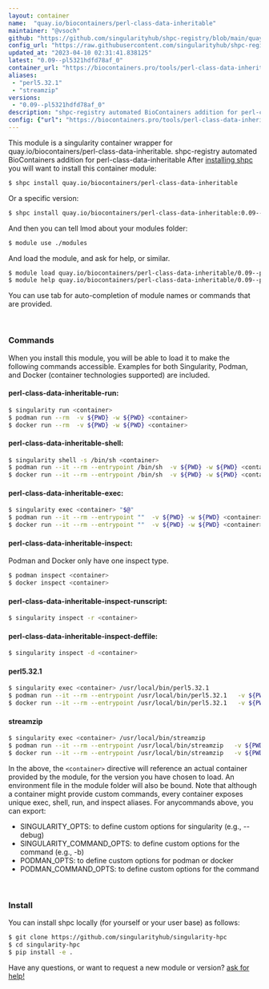 ```yaml
---
layout: container
name:  "quay.io/biocontainers/perl-class-data-inheritable"
maintainer: "@vsoch"
github: "https://github.com/singularityhub/shpc-registry/blob/main/quay.io/biocontainers/perl-class-data-inheritable/container.yaml"
config_url: "https://raw.githubusercontent.com/singularityhub/shpc-registry/main/quay.io/biocontainers/perl-class-data-inheritable/container.yaml"
updated_at: "2023-04-10 02:31:41.838125"
latest: "0.09--pl5321hdfd78af_0"
container_url: "https://biocontainers.pro/tools/perl-class-data-inheritable"
aliases:
 - "perl5.32.1"
 - "streamzip"
versions:
 - "0.09--pl5321hdfd78af_0"
description: "shpc-registry automated BioContainers addition for perl-class-data-inheritable"
config: {"url": "https://biocontainers.pro/tools/perl-class-data-inheritable", "maintainer": "@vsoch", "description": "shpc-registry automated BioContainers addition for perl-class-data-inheritable", "latest": {"0.09--pl5321hdfd78af_0": "sha256:3c0a83a6ae7457592d22716fdac94f0d3b4fb3413c980f19b1b33ca436353501"}, "tags": {"0.09--pl5321hdfd78af_0": "sha256:3c0a83a6ae7457592d22716fdac94f0d3b4fb3413c980f19b1b33ca436353501"}, "docker": "quay.io/biocontainers/perl-class-data-inheritable", "aliases": {"perl5.32.1": "/usr/local/bin/perl5.32.1", "streamzip": "/usr/local/bin/streamzip"}}
---
```


This module is a singularity container wrapper for quay.io/biocontainers/perl-class-data-inheritable.
shpc-registry automated BioContainers addition for perl-class-data-inheritable
After [installing shpc](#install) you will want to install this container module:


```bash
$ shpc install quay.io/biocontainers/perl-class-data-inheritable
```

Or a specific version:

```bash
$ shpc install quay.io/biocontainers/perl-class-data-inheritable:0.09--pl5321hdfd78af_0
```

And then you can tell lmod about your modules folder:

```bash
$ module use ./modules
```

And load the module, and ask for help, or similar.

```bash
$ module load quay.io/biocontainers/perl-class-data-inheritable/0.09--pl5321hdfd78af_0
$ module help quay.io/biocontainers/perl-class-data-inheritable/0.09--pl5321hdfd78af_0
```

You can use tab for auto-completion of module names or commands that are provided.

<br>

### Commands

When you install this module, you will be able to load it to make the following commands accessible.
Examples for both Singularity, Podman, and Docker (container technologies supported) are included.

#### perl-class-data-inheritable-run:

```bash
$ singularity run <container>
$ podman run --rm  -v ${PWD} -w ${PWD} <container>
$ docker run --rm  -v ${PWD} -w ${PWD} <container>
```

#### perl-class-data-inheritable-shell:

```bash
$ singularity shell -s /bin/sh <container>
$ podman run --it --rm --entrypoint /bin/sh  -v ${PWD} -w ${PWD} <container>
$ docker run --it --rm --entrypoint /bin/sh  -v ${PWD} -w ${PWD} <container>
```

#### perl-class-data-inheritable-exec:

```bash
$ singularity exec <container> "$@"
$ podman run --it --rm --entrypoint ""  -v ${PWD} -w ${PWD} <container> "$@"
$ docker run --it --rm --entrypoint ""  -v ${PWD} -w ${PWD} <container> "$@"
```

#### perl-class-data-inheritable-inspect:

Podman and Docker only have one inspect type.

```bash
$ podman inspect <container>
$ docker inspect <container>
```

#### perl-class-data-inheritable-inspect-runscript:

```bash
$ singularity inspect -r <container>
```

#### perl-class-data-inheritable-inspect-deffile:

```bash
$ singularity inspect -d <container>
```


#### perl5.32.1

```bash
$ singularity exec <container> /usr/local/bin/perl5.32.1
$ podman run --it --rm --entrypoint /usr/local/bin/perl5.32.1   -v ${PWD} -w ${PWD} <container> -c " $@"
$ docker run --it --rm --entrypoint /usr/local/bin/perl5.32.1   -v ${PWD} -w ${PWD} <container> -c " $@"
```


#### streamzip

```bash
$ singularity exec <container> /usr/local/bin/streamzip
$ podman run --it --rm --entrypoint /usr/local/bin/streamzip   -v ${PWD} -w ${PWD} <container> -c " $@"
$ docker run --it --rm --entrypoint /usr/local/bin/streamzip   -v ${PWD} -w ${PWD} <container> -c " $@"
```



In the above, the `<container>` directive will reference an actual container provided
by the module, for the version you have chosen to load. An environment file in the
module folder will also be bound. Note that although a container
might provide custom commands, every container exposes unique exec, shell, run, and
inspect aliases. For anycommands above, you can export:

 - SINGULARITY_OPTS: to define custom options for singularity (e.g., --debug)
 - SINGULARITY_COMMAND_OPTS: to define custom options for the command (e.g., -b)
 - PODMAN_OPTS: to define custom options for podman or docker
 - PODMAN_COMMAND_OPTS: to define custom options for the command

<br>

### Install

You can install shpc locally (for yourself or your user base) as follows:

```bash
$ git clone https://github.com/singularityhub/singularity-hpc
$ cd singularity-hpc
$ pip install -e .
```

Have any questions, or want to request a new module or version? [ask for help!](https://github.com/singularityhub/singularity-hpc/issues)